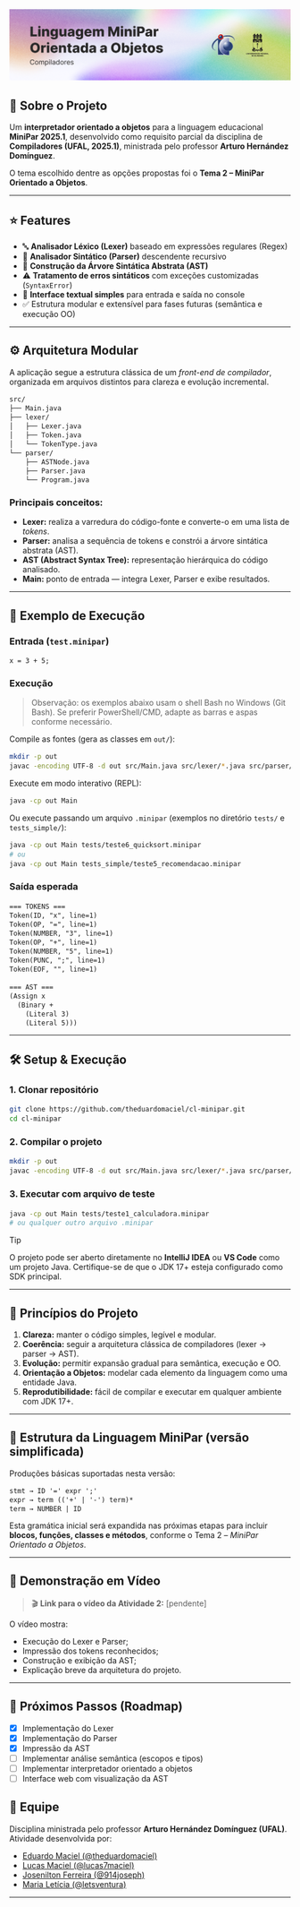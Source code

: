 <picture>
  <source media="(prefers-color-scheme: dark)" srcset="/.github/cover.png">
  <source media="(prefers-color-scheme: light)" srcset="/.github/cover_light.png">
  <img alt="Banner do projeto MiniPar 2025.1" src="/.github/cover_light.png">
</picture>

<br />

## 🚶 Sobre o Projeto

Um **interpretador orientado a objetos** para a linguagem educacional **MiniPar 2025.1**, desenvolvido como requisito parcial da disciplina de **Compiladores (UFAL, 2025.1)**, ministrada pelo professor **Arturo Hernández Domínguez**.  

O tema escolhido dentre as opções propostas foi o **Tema 2 – MiniPar Orientado a Objetos**.

---

## ⭐ Features

- 🔤 **Analisador Léxico (Lexer)** baseado em expressões regulares (Regex)
- 🧱 **Analisador Sintático (Parser)** descendente recursivo
- 🌳 **Construção da Árvore Sintática Abstrata (AST)**
- ⚠️ **Tratamento de erros sintáticos** com exceções customizadas (`SyntaxError`)
- 📄 **Interface textual simples** para entrada e saída no console
- ✅ Estrutura modular e extensível para fases futuras (semântica e execução OO)

---

## ⚙️ Arquitetura Modular

A aplicação segue a estrutura clássica de um *front-end de compilador*, organizada em arquivos distintos para clareza e evolução incremental.

```
src/
├── Main.java
├── lexer/  
│   ├── Lexer.java
│   ├── Token.java
│   └── TokenType.java
└── parser/
    ├── ASTNode.java
    ├── Parser.java
    └── Program.java
```

### Principais conceitos:

- **Lexer:** realiza a varredura do código-fonte e converte-o em uma lista de *tokens*.
- **Parser:** analisa a sequência de tokens e constrói a árvore sintática abstrata (AST).
- **AST (Abstract Syntax Tree):** representação hierárquica do código analisado.
- **Main:** ponto de entrada — integra Lexer, Parser e exibe resultados.

---

## 🧩 Exemplo de Execução

### Entrada (`test.minipar`)
```minipar
x = 3 + 5;
```

### Execução

> Observação: os exemplos abaixo usam o shell Bash no Windows (Git Bash). Se preferir PowerShell/CMD, adapte as barras e aspas conforme necessário.

Compile as fontes (gera as classes em `out/`):

```bash
mkdir -p out
javac -encoding UTF-8 -d out src/Main.java src/lexer/*.java src/parser/*.java
```

Execute em modo interativo (REPL):

```bash
java -cp out Main
```

Ou execute passando um arquivo `.minipar` (exemplos no diretório `tests/` e `tests_simple/`):

```bash
java -cp out Main tests/teste6_quicksort.minipar
# ou
java -cp out Main tests_simple/teste5_recomendacao.minipar
```

### Saída esperada

```
=== TOKENS ===
Token(ID, "x", line=1)
Token(OP, "=", line=1)
Token(NUMBER, "3", line=1)
Token(OP, "+", line=1)
Token(NUMBER, "5", line=1)
Token(PUNC, ";", line=1)
Token(EOF, "", line=1)

=== AST ===
(Assign x
  (Binary +
    (Literal 3)
    (Literal 5)))
```

---

## 🛠️ Setup & Execução

### 1. Clonar repositório

```bash
git clone https://github.com/theduardomaciel/cl-minipar.git
cd cl-minipar
```

### 2. Compilar o projeto

```bash
mkdir -p out
javac -encoding UTF-8 -d out src/Main.java src/lexer/*.java src/parser/*.java
```

### 3. Executar com arquivo de teste

```bash
java -cp out Main tests/teste1_calculadora.minipar
# ou qualquer outro arquivo .minipar
```

> [!TIP]
> O projeto pode ser aberto diretamente no **IntelliJ IDEA** ou **VS Code** como um projeto Java.
> Certifique-se de que o JDK 17+ esteja configurado como SDK principal.

---

## 🧠 Princípios do Projeto

1. **Clareza:** manter o código simples, legível e modular.
2. **Coerência:** seguir a arquitetura clássica de compiladores (lexer → parser → AST).
3. **Evolução:** permitir expansão gradual para semântica, execução e OO.
4. **Orientação a Objetos:** modelar cada elemento da linguagem como uma entidade Java.
5. **Reprodutibilidade:** fácil de compilar e executar em qualquer ambiente com JDK 17+.

---

## 🧮 Estrutura da Linguagem MiniPar (versão simplificada)

Produções básicas suportadas nesta versão:

```
stmt → ID '=' expr ';'
expr → term (('+' | '-') term)*
term → NUMBER | ID
```

Esta gramática inicial será expandida nas próximas etapas para incluir **blocos, funções, classes e métodos**, conforme o Tema 2 – *MiniPar Orientado a Objetos*.

---

## 🎥 Demonstração em Vídeo

> 🎬 **Link para o vídeo da Atividade 2:**
> [pendente]

O vídeo mostra:

* Execução do Lexer e Parser;
* Impressão dos tokens reconhecidos;
* Construção e exibição da AST;
* Explicação breve da arquitetura do projeto.

---

## 🧱 Próximos Passos (Roadmap)

* [x] Implementação do Lexer
* [x] Implementação do Parser
* [x] Impressão da AST
* [ ] Implementar análise semântica (escopos e tipos)
* [ ] Implementar interpretador orientado a objetos
* [ ] Interface web com visualização da AST

## 👥 Equipe

Disciplina ministrada pelo professor **Arturo Hernández Domínguez (UFAL)**.
Atividade desenvolvida por:

* [Eduardo Maciel (@theduardomaciel)](https://github.com/theduardomaciel)
* [Lucas Maciel (@lucas7maciel)](https://github.com/lucas7maciel)
* [Josenilton Ferreira (@914joseph)](https://github.com/914joseph)
* [Maria Letícia (@letsventura)](https://github.com/letsventura)

---

